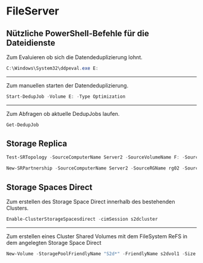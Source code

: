# FileServer

## Nützliche PowerShell-Befehle für die Dateidienste

Zum Evaluieren ob sich die Datendeduplizierung lohnt.
```powershell
C:\Windows\System32\ddpeval.exe E:
```
---
Zum manuellen starten der Datendeduplizierung.
```powershell
Start-DedupJob -Volume E: -Type Optimization
```
---
Zum Abfragen ob aktuelle DedupJobs laufen.
```powershell
Get-DedupJob
```

## Storage Replica

```powershell
Test-SRTopology -SourceComputerName Server2 -SourceVolumeName F: -SourceLogVolumeName G: -DestinationComputerName Server3 -DestinationVolumeName F: -DestinationLogVolumeName G: -DurationInMinutes 1 -ResultPath E:\
```

```powershell
New-SRPartnership -SourceComputerName Server2 -SourceRGName rg02 -SourceVolumeName F: -SourceLogVolumeName G:  -DestinationComputerName Server3 -DestinationRGName rg03 -DestinationVolumeName F: -DestinationLogVolumeName G:
```

## Storage Spaces Direct

Zum erstellen des Storage Space Direct innerhalb des bestehenden Clusters.
```powershell
Enable-ClusterStorageSpacesdirect -cimSession s2dcluster
```
---
Zum erstellen eines Cluster Shared Volumes mit dem FileSystem ReFS in dem angelegten Storage Space Direct
```powershell
New-Volume -StoragePoolFriendlyName "S2d*" -FriendlyName s2dvol1 -Size 35GB -FileSystem CSVFS_ReFS
```